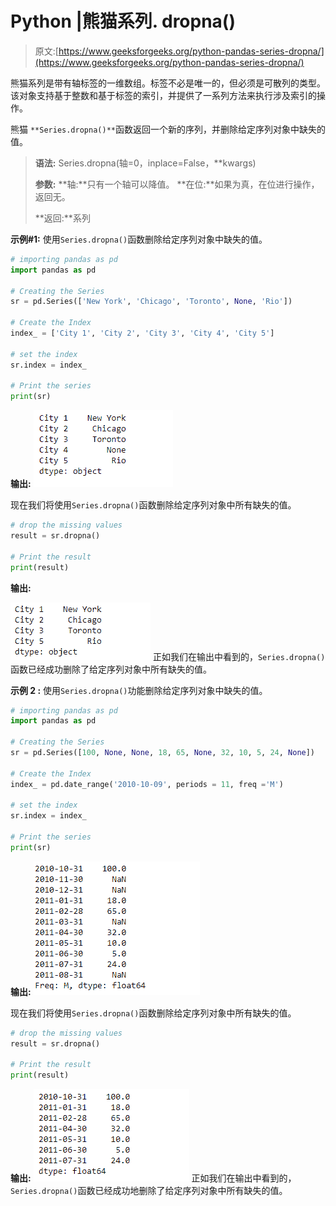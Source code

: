# Python |熊猫系列. dropna()

> 原文:[https://www.geeksforgeeks.org/python-pandas-series-dropna/](https://www.geeksforgeeks.org/python-pandas-series-dropna/)

熊猫系列是带有轴标签的一维数组。标签不必是唯一的，但必须是可散列的类型。该对象支持基于整数和基于标签的索引，并提供了一系列方法来执行涉及索引的操作。

熊猫 `**Series.dropna()**`函数返回一个新的序列，并删除给定序列对象中缺失的值。

> **语法:** Series.dropna(轴=0，inplace=False，**kwargs)
> 
> **参数:**
> **轴:**只有一个轴可以降值。
> **在位:**如果为真，在位进行操作，返回无。
> 
> **返回:**系列

**示例#1:** 使用`Series.dropna()`函数删除给定序列对象中缺失的值。

```py
# importing pandas as pd
import pandas as pd

# Creating the Series
sr = pd.Series(['New York', 'Chicago', 'Toronto', None, 'Rio'])

# Create the Index
index_ = ['City 1', 'City 2', 'City 3', 'City 4', 'City 5'] 

# set the index
sr.index = index_

# Print the series
print(sr)
```

**输出:**
![](img/5c7f1c17979e18b747484708e66da2d8.png)

现在我们将使用`Series.dropna()`函数删除给定序列对象中所有缺失的值。

```py
# drop the missing values
result = sr.dropna()

# Print the result
print(result)
```

**输出:**

![](img/fe44cbb50413c49f3022dadd2675a8a1.png)
正如我们在输出中看到的，`Series.dropna()`函数已经成功删除了给定序列对象中所有缺失的值。

**示例 2 :** 使用`Series.dropna()`功能删除给定序列对象中缺失的值。

```py
# importing pandas as pd
import pandas as pd

# Creating the Series
sr = pd.Series([100, None, None, 18, 65, None, 32, 10, 5, 24, None])

# Create the Index
index_ = pd.date_range('2010-10-09', periods = 11, freq ='M')

# set the index
sr.index = index_

# Print the series
print(sr)
```

**输出:**
![](img/305b7d05f917303976fb64e386dc964c.png)

现在我们将使用`Series.dropna()`函数删除给定序列对象中所有缺失的值。

```py
# drop the missing values
result = sr.dropna()

# Print the result
print(result)
```

**输出:**
![](img/2d1335ae5997a131b73450a6202e552c.png)
正如我们在输出中看到的，`Series.dropna()`函数已经成功地删除了给定序列对象中所有缺失的值。